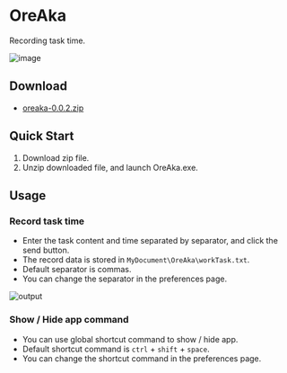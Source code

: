 # OreAka
Recording task time.

![image](https://user-images.githubusercontent.com/5329895/66705178-7361aa80-ed5e-11e9-9c30-8fc5e47fcd33.png)

## Download
- [oreaka-0.0.2.zip](https://github.com/shuntaro4/OreAka/releases/download/v0.0.2/oreaka-0.0.2.zip)

## Quick Start
1. Download zip file.
2. Unzip downloaded file, and launch OreAka.exe.

## Usage
### Record task time
- Enter the task content and time separated by separator, and click the send button.
- The record data is stored in `MyDocument\OreAka\workTask.txt`.
- Default separator is commas.
- You can change the separator in the preferences page.

![output](https://user-images.githubusercontent.com/5329895/66705164-40b7b200-ed5e-11e9-8fb7-0f69492b87eb.gif)

### Show / Hide app command
- You can use global shortcut command to show / hide app.
- Default shortcut command is `ctrl` + `shift` + `space`.
- You can change the shortcut command in the preferences page.
